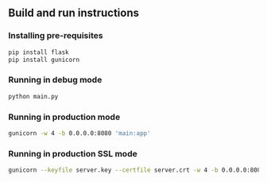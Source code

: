 ## Build and run instructions

### Installing pre-requisites

```bash
pip install flask
pip install gunicorn
```

### Running in debug mode

```bash
python main.py
```

### Running in production mode

```bash
gunicorn -w 4 -b 0.0.0.0:8080 'main:app'
```

### Running in production SSL mode

```bash
gunicorn --keyfile server.key --certfile server.crt -w 4 -b 0.0.0.0:8080 'main:app'
```